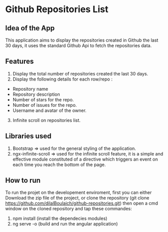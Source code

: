 # Github Repositories List

## Idea of the App 
This application aims to display the repositories created in Github the last 30 days, it uses the standard Github Api to fetch the repositories data.

## Features
1) Display the total number of repositories created the last 30 days.
2) Display the following details for each row/repo :
  - Repository name
  - Repository description 
  - Number of stars for the repo. 
  - Number of issues for the repo.
  - Username and avatar of the owner.
3) Infinite scroll on repositories list.

## Libraries used
1) Bootstrap => used for the general styling of the application.
2) ngx-infinite-scroll => used for the infinite scroll feature, it is a simple and effective module constituted of a directive which triggers an event on each time you reach the bottom of the page. 

## How to run
To run the projet on the developement enviroment, first you can either Download the zip file of the project, or clone the repository (git clone https://github.com/dilalBoulaich/github-repositories.git)
then open a cmd window on the cloned repository and tap these commandes:

1) npm install (install the dependecies modules)
2) ng serve -o (build and run the angular application)


